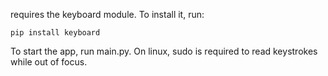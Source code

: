 requires the keyboard module. To install it, run:

```pip install keyboard```

To start the app, run main.py.
On linux, sudo is required to read keystrokes while out of focus.
